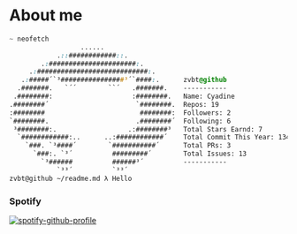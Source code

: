 
# About me
```css
~ neofetch
                  ......                  
            .::############::.            
        .:######################:.        
     .:############################:.     
   .:#####´`³################³´`####:.      zvbt@github
  .#######.   `´´        ``´   .#######.    -----------
 .########:                    :########.   ︎︎Name: Cyadine 
.########´                      `########.  ︎︎Repos: 19
:########                        ########:  ︎︎Followers: 2
`########.                      .########´  Following: 6
 ³########:.                  .:########³   ︎︎Total Stars Earnd: 7
  `############:..      ..:############´    ︎︎Total Commit This Year: 134
    `###. `³####´        `###########´      ︎︎Total PRs: 3
      `###:. `³´          #########´        ︎︎Total Issues: 13
        `³######          ######³´          -----------
            `³³´          `³³´     
zvbt@github ~/readme.md λ Hello
```

### Spotify
[![spotify-github-profile](https://spotify-github-profile.vercel.app/api/view?uid=cjnln9qzd0pyo1sfmjargvhw8&cover_image=true&theme=natemoo-re&show_offline=false&background_color=121212&interchange=false&bar_color=53cf3a&bar_color_cover=false)](https://spotify-github-profile.vercel.app/api/view?uid=cjnln9qzd0pyo1sfmjargvhw8&redirect=true)
